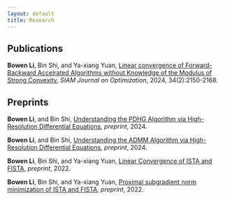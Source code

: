 ```yaml
---
layout: default
title: Research
---
```



## Publications

**Bowen Li**, Bin Shi, and Ya-xiang Yuan, [Linear convergence of Forward-Backward Accelrated Algorithms without Knowledge of the Modulus of Strong Convexity](https://epubs.siam.org/doi/full/10.1137/23M158111X), *SIAM Journal on Optimization*, 2024, 34(2):2150-2168.

## Preprints

**Bowen Li**, and Bin Shi, [Understanding the PDHG Algorithm via High-Resolution Differential Equations](https://arxiv.org/abs/2403.11139), *preprint*, 2024.

**Bowen Li**, and Bin Shi, [Understanding the ADMM Algorithm via High-Resolution Differential Equations](https://arxiv.org/abs/2401.07096), *preprint*, 2024.

**Bowen Li**, Bin Shi, and Ya-xiang Yuan, [Linear Convergence of ISTA and FISTA](https://arxiv.org/abs/2212.06319), *preprint*, 2022.

**Bowen Li**, Bin Shi, and Ya-xiang Yuan, [Proximal subgradient norm minimization of ISTA and FISTA](https://arxiv.org/abs/2211.01610), *preprint*, 2022.
